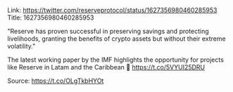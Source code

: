 Link:  https://twitter.com/reserveprotocol/status/1627356980460285953
Title: 1627356980460285953

"Reserve has proven successful in preserving savings and protecting livelihoods, granting the benefits of crypto assets but without their extreme volatility."

The latest working paper by the IMF highlights the opportunity for projects like Reserve in Latam and the Caribbean 👏 https://t.co/5VYUI25DRU

Source: https://t.co/OLgTkbHYOt